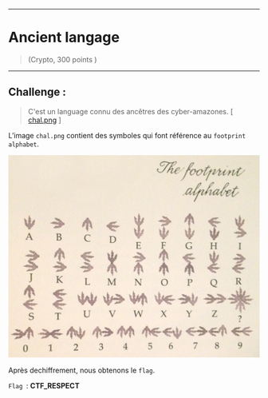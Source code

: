 * * *
# Ancient langage 
> (Crypto, 300 points )
---
## Challenge :
> C'est un language connu des ancêtres des cyber-amazones. [ [chal.png](Images/chal.png ) ]

L’image ```chal.png``` contient des symboles qui font référence au ```footprint alphabet```.

<img src="Images/Dinotopia_alphabet_new.jpg">

Après dechiffrement, nous obtenons le ```flag```.

```Flag ```: **CTF_RESPECT**
